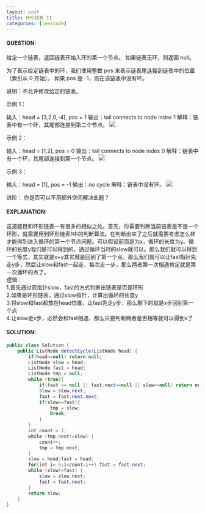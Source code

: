 ```yaml
---
layout: post
title: 环形链表 II
categories: [leetcode]
---
```

#### QUESTION:
给定一个链表，返回链表开始入环的第一个节点。 如果链表无环，则返回 null。

为了表示给定链表中的环，我们使用整数 pos 来表示链表尾连接到链表中的位置（索引从 0 开始）。 如果 pos 是 -1，则在该链表中没有环。

说明：不允许修改给定的链表。

 

示例 1：

输入：head = [3,2,0,-4], pos = 1
输出：tail connects to node index 1
解释：链表中有一个环，其尾部连接到第二个节点。
![](https://assets.leetcode-cn.com/aliyun-lc-upload/uploads/2018/12/07/circularlinkedlist.png)

示例 2：

输入：head = [1,2], pos = 0
输出：tail connects to node index 0
解释：链表中有一个环，其尾部连接到第一个节点。
![](https://assets.leetcode-cn.com/aliyun-lc-upload/uploads/2018/12/07/circularlinkedlist_test2.png)

示例 3：

输入：head = [1], pos = -1
输出：no cycle
解释：链表中没有环。
![](https://assets.leetcode-cn.com/aliyun-lc-upload/uploads/2018/12/07/circularlinkedlist_test3.png)

 

进阶：
你是否可以不用额外空间解决此题？
#### EXPLANATION:
这道题目和环形链表一有很多的相似之处。首先，你需要判断当前链表是不是一个环形，就需要用到环形链表1中的判断算法。在判断出来了之后就需要考虑怎么样才能得到进入循环的第一个节点问题。可以假设前面是为x，循环的长度为y。循环的长度y我们是可以得到的，通过循环当时的slow就可以。那么我们就可以得到一个等式，其实就是x+y其实就是回到了第一个点。那么我们就可以让fast指针先走y步，然后让slow和fast一起走，每次走一步，那么两者第一次相遇肯定就是第一次循环的点了。  
逻辑：  
1.首先通过双指针slow，fast的方式判断出链表是否是环形  
2.如果是环形链表，通过slow指针，计算出循环的长度y  
3.将slow和fast都放在head位置，让fast先走y步，那么剩下的就是x步回到第一个点  
4.让slow走x步，必然会和fast相遇，那么只要判断两者是否相等就可以得到x了

#### SOLUTION:
```JAVA
public class Solution {
    public ListNode detectCycle(ListNode head) {
        if(head==null) return null;
        ListNode slow = head;
        ListNode fast = head;
        ListNode tmp = null;
        while (true){
            if(fast == null || fast.next==null || slow==null) return null;
            slow = slow.next;
            fast = fast.next.next;
            if(slow==fast){
                tmp = slow;
                break;
            }
        }
        int count = 1;
        while (tmp.next!=slow) {
            count++;
            tmp = tmp.next;
        }
        slow = head;fast = head;
        for(int i= 0;i<count;i++) fast = fast.next;
        while (slow!=fast) {
            slow = slow.next;
            fast = fast.next;
        }
        return slow;
    }
}
```